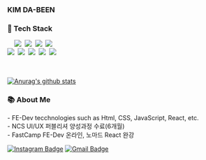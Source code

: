 ### KIM DA-BEEN


<h3 align="left">📌 Tech Stack</h3>

<div align="left">
    &nbsp&nbsp&nbsp
    <img src="https://img.shields.io/badge/HTML5-E34F26?style=flat-square&logo=HTML5&logoColor=white"/>&nbsp
    <img src="https://img.shields.io/badge/CSS3-43B02A?style=flat-square&logo=CSS3&logoColor=white"/>&nbsp
    <img src="https://img.shields.io/badge/Sass-CC6699?style=flat-square&logo=Sass&logoColor=white"/>&nbsp
    <img src="https://img.shields.io/badge/Bootstrap-302683?style=flat-square&logo=Bootstrap&logoColor=white"/><br />
    <img src="https://img.shields.io/badge/JavaScript-F7DF1E?style=flat-square&logo=JavaScript&logoColor=white"/>&nbsp
     <img src="https://img.shields.io/badge/React-61DAFB?style=flat-square&logo=React&logoColor=black"/>&nbsp
    <img src="https://img.shields.io/badge/TypeScript-3178C6?style=flat-square&logo=TypeScript&logoColor=white"/>&nbsp
    <img src="https://img.shields.io/badge/Webpack-006272?style=flat-square&logo=Webpack&logoColor=white"/>&nbsp
    <img src="https://img.shields.io/badge/Adobe-F40D12?style=flat-square&logo=Adobe&logoColor=white"/>
</div><br /><br />

[![Anurag's github stats](https://github-readme-stats.vercel.app/api/top-langs/?username=anuraghazra&layout=compact)](https://github.com/anuraghazra/github-readme-stats)

<h3 align="left">📚 About Me </h3>
<p align="left" style="font-size=12px">
- FE-Dev tecchnologies such as Html, CSS, JavaScript, React, etc.<br>
- NCS UI/UX 퍼블리셔 양성과정 수료(6개월) <br>
- FastCamp FE-Dev 온라인, 노마드 React 완강 </p>

[![Instagram Badge](https://img.shields.io/badge/Instagram-FF3366?style=flat-square&logo=Instagram&logoColor=white&link=https://www.instagram.com/on_db)](https://www.instagram.com/on_db)</a>
[![Gmail Badge](https://img.shields.io/badge/Gmail-4285F4?style=flat-square&logo=Gmail&logoColor=white&link=mailto:hobak0278@gmail.com)](mailto:hobak0278@gmail.com)

